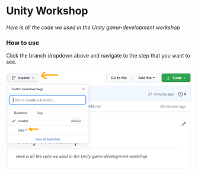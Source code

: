 # Unity Workshop
*Here is all the code we used in the Unity game-development workshop*

### How to use
Click the branch dropdown above and navigate to the step that you want to see.

![InstructionsImage](./Images/instructions.png)
